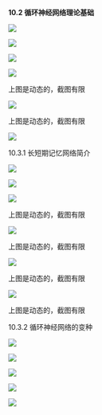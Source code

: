 **10.2 循环神经网络理论基础**

![](https://gitee.com/hxc8/images2/raw/master/img/202407172152451.jpg)

![](https://gitee.com/hxc8/images2/raw/master/img/202407172152017.jpg)

![](https://gitee.com/hxc8/images2/raw/master/img/202407172152320.jpg)

![](images/WEBRESOURCEc44d97a426ef2d98f021a81b3acaba76截图.png)

上图是动态的，截图有限

![](https://gitee.com/hxc8/images2/raw/master/img/202407172152859.jpg)

上图是动态的，截图有限

![](https://gitee.com/hxc8/images2/raw/master/img/202407172152102.jpg)

10.3.1 长短期记忆网络简介

![](https://gitee.com/hxc8/images2/raw/master/img/202407172152509.jpg)

![](https://gitee.com/hxc8/images2/raw/master/img/202407172152562.jpg)

![](https://gitee.com/hxc8/images2/raw/master/img/202407172152743.jpg)

上图是动态的，截图有限

![](https://gitee.com/hxc8/images2/raw/master/img/202407172152913.jpg)

上图是动态的，截图有限

![](https://gitee.com/hxc8/images2/raw/master/img/202407172152987.jpg)

上图是动态的，截图有限

![](https://gitee.com/hxc8/images2/raw/master/img/202407172152027.jpg)

上图是动态的，截图有限

10.3.2 循环神经网络的变种

![](https://gitee.com/hxc8/images2/raw/master/img/202407172152175.jpg)

![](https://gitee.com/hxc8/images2/raw/master/img/202407172152249.jpg)

![](https://gitee.com/hxc8/images2/raw/master/img/202407172152458.jpg)

![](https://gitee.com/hxc8/images2/raw/master/img/202407172152657.jpg)

![](https://gitee.com/hxc8/images2/raw/master/img/202407172152683.jpg)